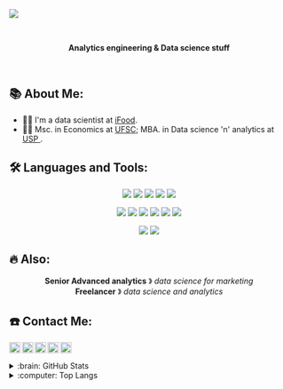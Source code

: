 <img src="https://github.com/brunhs/brunhs/blob/main/Misc/title_banner.gif" />

<!-- is a ✨ _special_ ✨ repository because its `README.md` (this file) appears on your GitHub profile.-->
<p>&nbsp;</p>

<p align="center">
  <b>Analytics engineering & Data science stuff</b>
<p>&nbsp;</p>
  
  
## 📚 About Me:
- 👨‍💻 I'm a data scientist at <a href = "https://www.ifood.com.br/"> iFood</a>.
- 👨‍💻 Msc. in Economics at <a href = "https://ufsc.br/"> UFSC</a>; MBA. in Data science 'n' analytics at <a href = "https://mbauspesalq.com/#sobre"> USP </a>.

  
  

## 🛠️ Languages and Tools:
<p align="center">
  <img src="https://img.shields.io/static/v1?label=&message=languages:&color=555&style=flat-square" /> <img src="https://img.shields.io/static/v1?logo=python&label=&message=python&color=111&logoColor=AAA&style=flat-square&link=" /> <img src="https://img.shields.io/static/v1?logo=javascript&label=&message=javascript&color=111&logoColor=AAA&style=flat-square" /> <img src="https://img.shields.io/static/v1?logo=R&label=&message=R&color=111&logoColor=AAA&style=flat-square" /> <img src="https://img.shields.io/static/v1?label=&message=SQL&color=111&logoColor=AAA&style=flat-square" />

<p align="center">
<img src="https://img.shields.io/static/v1?label=&message=tools:&color=555&style=flat-square" />
<img src="https://img.shields.io/static/v1?logo=docker&label=&message=docker&color=111&logoColor=AAA&style=flat-square" />
<img src="https://img.shields.io/static/v1?logo=databricks&label=&message=databricks&color=111&logoColor=AAA&style=flat-square" />
<img src="https://img.shields.io/static/v1?logo=vim&label=&message=vim&color=111&logoColor=AAA&style=flat-square" />
<img src="https://img.shields.io/static/v1?logo=git&label=&message=git&color=111&logoColor=AAA&style=flat-square" />
<img src="https://img.shields.io/static/v1?logo=linux&label=&message=linux&color=111&logoColor=AAA&style=flat-square" />    

<p align="center">
<img src="https://img.shields.io/static/v1?label=&message=@&color=555&style=flat-square" />
<img src="https://img.shields.io/static/v1?label=&message=iFood&logoColor=ffffff&style=flat-square" />
  
## 🔥 Also:  

<p align="center">
<b>Senior Advanced analytics</b> &#12299; <i>data science for marketing</i>
<br/>
<b>Freelancer</b> &#12299; <i>data science and analytics</i>

## ☎️ Contact Me:

<a href="https://twitter.com/brunocodeson">
  <img align="left" alt="Stefanie's Twitter" width="20px" src="https://cdn.jsdelivr.net/npm/simple-icons@v3/icons/twitter.svg" />
</a>

<a href="https://www.instagram.com/brunocodes.on/">
  <img align="left" alt="Bruno's Instagram" width="20px" src="https://cdn.jsdelivr.net/npm/simple-icons@v3/icons/instagram.svg" />
</a>

<a href="https://tiktok.com/brunocodeson">
<img align="left" alt="Bruno's Twitter" width="20px" src="https://cdn.jsdelivr.net/npm/simple-icons@v3/icons/tiktok.svg" />
</a>

<a href="https://www.linkedin.com/in/bruno-schock/">
  <img align="left" alt="Bruno's LinkedIn" width="20px" src="https://cdn.jsdelivr.net/npm/simple-icons@v3/icons/linkedin.svg" />
</a>

<a href="mailto:brunhensch@gmail.com">
  <img align="left" alt="Bruno's LinkedIn" width="20px" src="https://cdn.jsdelivr.net/npm/simple-icons@v3/icons/gmail.svg" />
</a>


<br/>
<br/>

<details>
  <summary>:brain: GitHub Stats</summary>

[![Brun's github stats](https://github-readme-stats.vercel.app/api?username=brunhs&count_private=true&show_icons=true)](https://github.com/brunhs/github-readme-stats)

</details>

<details>
  <summary>:computer: Top  Langs</summary>

[![Top Langs](https://github-readme-stats.vercel.app/api/top-langs/?username=brunhs&layout=compact&hide=html)](https://github.com/brunhs/github-readme-stats)
</details>


[work]: https://www.ifood.com.br/
